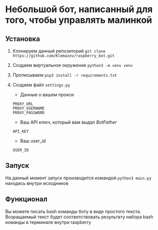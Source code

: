 # Небольшой бот, написанный для того, чтобы управлять малинкой

## Установка

1. Клонируем данный репозиторий ```git clone https://github.com/Klemazov/raspberry_bot.git```
2. Создаем виртуальное окружение ```python3 -m venv venv```
3. Прописываем ```pip3 install -r requirements.txt```
4. Создаем файл ```settings.py```

    - Данные о вашем прокси
    ```
    PROXY_URL
    PROXY_USERNAME
    PROXY_PASSWORD
    ```
    -  Ваш API ключ, который вам выдал *BotFather*

    ```API_KEY```
    - Ваш user_id
    ```
    USER_ID
    ```

## Запуск

На данный момент запуск производится командой ```python3 main.py``` находясь внутри исходников

## Функционал

Вы можете писать bash команды боту в виде простого текста. Возращаемый текст будет соответствовать результату набора bash команды в терминале внутри raspberry
